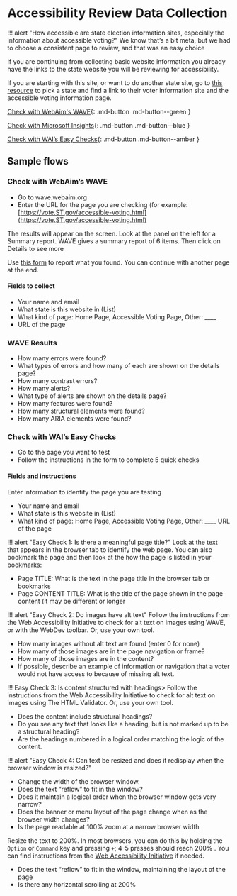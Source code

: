 # Accessibility Review Data Collection

!!! alert "How accessible are state election information sites, especially the information about accessible voting?"
    We know that’s a bit meta, but we had to choose a consistent page to review, and that was an easy choice

If you are continuing from collecting basic website information you already have the links to the state website you will be reviewing for accessibility.

If you are starting with this site, or want to do another state site, go to [this resource](state_resources.md) to pick a state and find a link to their voter information site and the accessible voting information page.

[Check with WebAim's WAVE](https://wave.webaim.org){: .md-button .md-button--green }

[Check with Microsoft Insights](https://beta.lfocalculator.org){: .md-button .md-button--blue }

[Check with WAI’s Easy Checks](https://beta.lfocalculator.org){: .md-button .md-button--amber }


## Sample flows

### Check with WebAim’s WAVE

* Go to wave.webaim.org
* Enter the URL for the page you are checking (for example: [https://vote.ST.gov/accessible-voting.html](https://vote.ST.gov/accessible-voting.html)

The results will appear on the screen. Look at the panel on the left for a Summary report. WAVE gives a summary report of 6 items. Then click on Details to see more

Use [this form](https://foo.com) to report what you found.
You can continue with another page at the end.

#### Fields to collect

* Your name and email
* What state is this website in (List)
* What kind of page: Home Page, Accessible Voting Page, Other: ____
* URL of the page

### WAVE Results

* How many errors were found?
* What types of errors and how many of each are shown on the details page?
* How many contrast errors?
* How many alerts?
* What type of alerts are shown on the details page?
* How many features were found?
* How many structural elements were found?
* How many ARIA elements were found?

### Check with WAI’s Easy Checks

* Go to the page you want to test
* Follow the instructions in the form to complete 5 quick checks

#### Fields and instructions

Enter information to identify the page you are testing

* Your name and email
* What state is this website in (List)
* What kind of page: Home Page, Accessible Voting Page, Other: ____
URL of the page

!!! alert "Easy Check 1: Is there a meaningful page title?"
    Look at the text that appears in the browser tab to identify the web page. You can also bookmark the page and then look at the how the page is listed in your bookmarks:

* Page TITLE: What is the text in the page title in the browser tab or bookmarks
* Page CONTENT TITLE: What is the title of the page shown in the page content (it may be different or longer

!!! alert "Easy Check 2: Do images have alt text"
    Follow the instructions from the Web Accessibility Initiative to check for alt text on images using WAVE, or with the WebDev toolbar. Or, use your own tool.

* How many images without alt text are found (enter 0 for none)
* How many of those  images are in the page navigation or frame?
* How many of those images are in the content?
* If possible, describe an example of information or navigation that a voter would not have access to because of missing alt text.

!!! Easy Check 3: Is content structured with headings>
    Follow the instructions from the Web Accessibility Initiative to check for alt text on images using The HTML Validator. Or, use your own tool.

* Does the content include structural headings?
* Do you see any text that looks like a heading, but is not marked up to be a structural heading?
* Are the headings numbered in a logical order matching the logic of the content.

!!! alert "Easy Check 4: Can text be resized and does it redisplay when the browser window is resized?"

* Change the width of the browser window.
* Does the text “reflow” to fit in the window?
* Does it maintain a logical order when the browser window gets very narrow?
* Does the banner or menu layout of the page change when as the browser width changes?
* Is the page readable at 100% zoom at a narrow browser width

Resize the text to 200%. In most browsers, you can do this by holding the ```Option``` or ```Command``` key and pressing ```+```; 4-5 presses should reach 200% . You can find instructions from the [Web Accessibility Initiative](https://wai.org) if needed.

* Does the text “reflow” to fit in the window, maintaining the layout of the page
* Is there any horizontal scrolling at 200%
